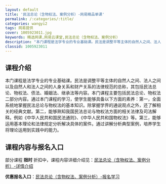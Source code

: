 ```yaml
---
layout: default
title: '民法总论（含物权法、案例分析）-网易精品单课'
permalink: /:categories/:title/
categories: wangyi2
tags: 网易提供
cover: 1005923011.jpg
keywords: 精选网课,网易云课堂,民法总论（含物权法、案例分析）
description: "本门课程是法学专业的专业基础课。民法是调整平等主体的自然人之间、法人之间以及自然人和法人之间的人身关系和财产关系的法律规范的总称，其包括民法总论、物权法、债法、婚姻法、继承法等内容。本门课程"
classid: 1005923011
---
```


## 课程介绍

本门课程是法学专业的专业基础课。民法是调整平等主体的自然人之间、法人之间以及自然人和法人之间的人身关系和财产关系的法律规范的总称，其包括民法总论、物权法、债法、婚姻法、继承法等内容。本门课程主要包括民法总论、物权法二部分内容。通过本门课程的学习，使学生能够具备以下方面的素养：第一，全面系统地掌握民法总论与物权法的基本知识。除掌握学界的通说观点之外，还了解相关的经典文献。第二，能够熟知我国民法总论与物权法方面的相关法律及司法解释。例如《中华人民共和国民法通则》、《中华人民共和国物权法》等。第三，能够运用基本理论和法律规定分析解决具体的案件。通过讲解分析典型案例，培养学生将理论运用到实践中的能力。

## 课程内容与报名入口

部分课程 **限时** 折扣中，课程内容详细介绍见：[民法总论（含物权法、案例分析）-详情介绍](https://study.163.com/course/introduction/1005923011.htm?share=1&shareId=1025206652&utm_campaign=share&utm_medium=iphoneShare&utm_source=&utm_u=1025206652)

**优惠报名入口**：[民法总论（含物权法、案例分析）-报名学习](https://study.163.com/course/introduction/1005923011.htm?share=1&shareId=1025206652&utm_campaign=share&utm_medium=iphoneShare&utm_source=&utm_u=1025206652)

